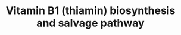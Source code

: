 ---
annotations:
- id: PW:0001012
  parent: signaling pathway
  type: Pathway Ontology
  value: vitamin and vitamin metabolites signaling pathway
- id: CL:0000610
  parent: null
  type: Cell Type Ontology
  value: obsolete plant cell
authors:
- Pjaiswal
- MaintBot
- SvetaG
- Ariutta
- Khanspers
- Mkutmon
- L Dupuis
description: Thiamin, in its active form thiamin diphosphate (ThDP), is the cofactor
  for transketolases, decarboxylases, and other enzymes that make or break C-C bonds.
  Thiamin contains pyrimidine and thiazole moieties, which are synthesized separately
  in plastids and then coupled together in plastids to yield thiamin monophosphate
  (ThMP) (Goyer, 2010; Rapala-Kozik, 2011). The next steps are (in unknown order)
  export from the plastid and hydrolysis to thiamin (Goyer, 2010). Thiamin then is
  converted to ThDP in the cytosol. A remarkable feature of the pathway is that the
  thiazole synthesis protein Thi4 uses itself as sulphur donor for thiazole formation
  and undergoes only a single turnover (Chatterjee et al., 2011). This makes thiazole
  energetically very costly to produce, and puts a high premium on salvaging thiazole
  moieties from ThDP breakdown.  Biosynthesis and metabolism of thiamin and it's various
  derivatives (mono-, di- , tri- phosphates) and degradation products in plants (or
  other organisms) are far from being elucidated. This diagram is an attempt to capture
  the current state of the field
last-edited: 2020-06-25
organisms:
- Zea mays
redirect_from:
- /index.php/Pathway:WP2341
- /instance/WP2341
revision: null
schema-jsonld:
- '@context': https://schema.org/
  '@id': https://wikipathways.github.io/pathways/WP2341.html
  '@type': Dataset
  creator:
    '@type': Organization
    name: WikiPathways
  description: Thiamin, in its active form thiamin diphosphate (ThDP), is the cofactor
    for transketolases, decarboxylases, and other enzymes that make or break C-C bonds.
    Thiamin contains pyrimidine and thiazole moieties, which are synthesized separately
    in plastids and then coupled together in plastids to yield thiamin monophosphate
    (ThMP) (Goyer, 2010; Rapala-Kozik, 2011). The next steps are (in unknown order)
    export from the plastid and hydrolysis to thiamin (Goyer, 2010). Thiamin then
    is converted to ThDP in the cytosol. A remarkable feature of the pathway is that
    the thiazole synthesis protein Thi4 uses itself as sulphur donor for thiazole
    formation and undergoes only a single turnover (Chatterjee et al., 2011). This
    makes thiazole energetically very costly to produce, and puts a high premium on
    salvaging thiazole moieties from ThDP breakdown.  Biosynthesis and metabolism
    of thiamin and it's various derivatives (mono-, di- , tri- phosphates) and degradation
    products in plants (or other organisms) are far from being elucidated. This diagram
    is an attempt to capture the current state of the field
  keywords:
  - (4-amino-2-methylpyrimidin-5-yl)methyl
  - (4-amino-2-methylpyrimidin-5-yl)methyl diphosphate
  - (4-amino-2-methylpyrimidin-5-yl)methyl phosphate
  - 4-amino-2-methyl-5-aminomethylpyrmidine or others
  - 4-amino-5-phosphonooxymethyl-2-methylpyrimidine
  - 4-methyl-5-(2-hydroxyethyl)-thiazole
  - 4-methyl-5-(2-hydroxyethyl)-thiazole phosphate (HET-P)
  - 4-methyl-5-(2-hydroxyethyl)-thiazole transporter
  - 4-methyl-5-(2-hydroxyethyl)thiazole (HET)
  - 5-aminoimidazole ribotide
  - ADP
  - AMP
  - AMP/GMP
  - ATP
  - ATP/GTP
  - CO
  - COG0212
  - GRMZM2G001904
  - GRMZM2G018375
  - GRMZM2G027663
  - GRMZM2G031461
  - GRMZM2G055458
  - GRMZM2G074097
  - GRMZM2G078283
  - GRMZM2G080501
  - GRMZM2G094558
  - GRMZM2G118515
  - GRMZM2G124911
  - GRMZM2G148896
  - GRMZM2G401934
  - GRMZM5G864815
  - Glycine
  - H2O
  - HCOOH
  - Met, 5'dA
  - NAD
  - NAD(P)
  - NAD(P)H
  - NUDIX hydrolase
  - PO4
  - PPi
  - Phosphoric acid
  - SAM
  - Thi4 enzyme
  - UNKNOWN
  - Water
  - adenylated thiazole carboxylate
  - hydrolase?
  - hydroxyethylthiazole kinase
  - hydroxymethylpyrimidine (HMP) transporter
  - hydroxymethylpyrimidine (phosphate) [HMP(P)] transporter
  - hydroxymethylpyrimidine kinase
  - hydroxymethylpyrimidine phosphate kinase ThiD
  - hydroxymethylpyrimidine phosphate synthase (HMPPS)
  - nicotinamide
  - thiamin-triphosphatase
  - thiamin-triphosphate synthase
  - thiaminase II (TenA1)
  - thiaminase II homolog (TenA2)
  - thiamine
  - thiamine degradation products transporter
  - thiamine degradation products transporter (?)
  - thiamine diphosphate
  - thiamine diphosphate transporter
  - thiamine monophosphate
  - thiamine monophosphate phosphatase (ThMPase)
  - thiamine monophosphate transporter (?)
  - thiamine phosphate pyrophosphorylase (TMP-PPase)
  - thiamine pyrophosphokinase (TPPK))
  - thiamine transporter
  - thiamine transporter (?)
  - thiamine triphosphate
  - thiazole biosynthetic enzyme (Thi4)
  license: CC0
  name: Vitamin B1 (thiamin) biosynthesis and salvage pathway
seo: CreativeWork
title: Vitamin B1 (thiamin) biosynthesis and salvage pathway
wpid: WP2341
---